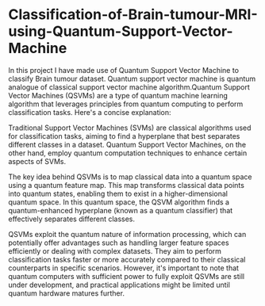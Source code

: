 # Classification-of-Brain-tumour-MRI-using-Quantum-Support-Vector-Machine
In this project I have made use of Quantum Support Vector Machine to classify Brain tumour dataset. Quantum support vector machine is quantum analogue of classical support vector machine algorithm.Quantum Support Vector Machines (QSVMs) are a type of quantum machine learning algorithm that leverages principles from quantum computing to perform classification tasks. Here's a concise explanation:

Traditional Support Vector Machines (SVMs) are classical algorithms used for classification tasks, aiming to find a hyperplane that best separates different classes in a dataset. Quantum Support Vector Machines, on the other hand, employ quantum computation techniques to enhance certain aspects of SVMs.

The key idea behind QSVMs is to map classical data into a quantum space using a quantum feature map. This map transforms classical data points into quantum states, enabling them to exist in a higher-dimensional quantum space. In this quantum space, the QSVM algorithm finds a quantum-enhanced hyperplane (known as a quantum classifier) that effectively separates different classes.

QSVMs exploit the quantum nature of information processing, which can potentially offer advantages such as handling larger feature spaces efficiently or dealing with complex datasets. They aim to perform classification tasks faster or more accurately compared to their classical counterparts in specific scenarios. However, it's important to note that quantum computers with sufficient power to fully exploit QSVMs are still under development, and practical applications might be limited until quantum hardware matures further.
